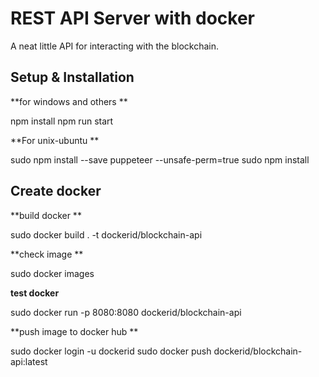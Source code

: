 # REST API Server with docker

A neat little API for interacting with the blockchain.

## Setup & Installation

**for windows and others 
**

npm install
npm run start

**For unix-ubuntu
**

sudo npm install --save puppeteer --unsafe-perm=true
sudo npm install

## **Create docker**

**build docker
**

sudo docker build . -t dockerid/blockchain-api

**check image
**

sudo docker images

**test docker**

sudo docker run -p 8080:8080 dockerid/blockchain-api

**push image to docker hub
**

sudo docker login -u dockerid
sudo docker push dockerid/blockchain-api:latest
